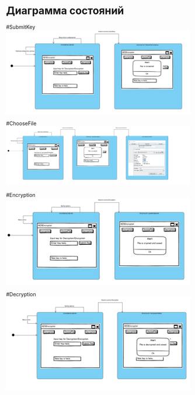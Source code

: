 # Диаграмма состояний

#SubmitKey
![Диаграмма состояний](SubmitKeyState.png)

#ChooseFile
![Диаграмма состояний](ChooseFileState.png)

#Encryption
![Диаграмма состояний](EncryptionState.png)

#Decryption
![Диаграмма состояний](DecryptionState.png)
